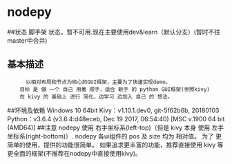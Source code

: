 # nodepy
##状态
        脚手架 状态，暂不可用.现在主要使用dev&learn（默认分支）(暂时不往 master中合并)
## 基本描述
          以相对布局和节点为核心的GUI框架，主要为了快速实现demo。
        目标 是 做 一个 自己 用着 顺手，适合 新手 的 python GUI框架(参照kivy)
        在 kivy 的 基础上 进行 简化，边学习 边加入 自己 的 想法。
##环境及依赖
        Windows 10 64bit
        Kivy：v1.10.1.dev0, git-5f62b6b, 20180103
        Python：v3.6.4 (v3.6.4:d48eceb, Dec 19 2017, 06:54:40) [MSC v.1900 64 bit (AMD64)]
##注意
          nodepy 使用 右手坐标系(left-top)（但是 kivy 本身 使用 左手坐标系(right-bottom)）.
        nodepy 各ui组件的 pos 及 size 均为 相对值。
        为了 更简单的使用，提供的功能很简单。
        如果追求更丰富的功能，推荐直接使用 kivy 等更全面的框架(不推荐在nodepy中直接使用kivy)。